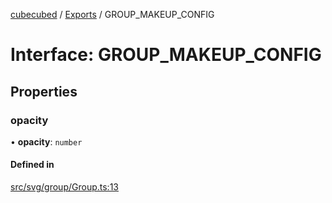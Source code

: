 [cubecubed](/reference/README.md) / [Exports](/reference/modules.md) / GROUP\_MAKEUP\_CONFIG

# Interface: GROUP\_MAKEUP\_CONFIG

## Properties

### opacity

• **opacity**: `number`

#### Defined in

[src/svg/group/Group.ts:13](https://github.com/imaphatduc/cubecubed/blob/0c47e8e/src/svg/group/Group.ts#L13)
